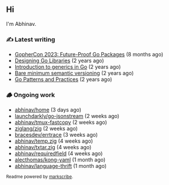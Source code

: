 ## Hi

I'm Abhinav.

### ✍️ Latest writing


- [GopherCon 2023: Future-Proof Go Packages](https://abhinavg.net/2023/09/27/future-proof-packages/) (8 months ago)
- [Designing Go Libraries](https://abhinavg.net/2022/12/06/designing-go-libraries/) (2 years ago)
- [Introduction to generics in Go](https://abhinavg.net/2022/11/23/generics-intro/) (2 years ago)
- [Bare minimum semantic versioning](https://abhinavg.net/2022/11/07/semver/) (2 years ago)
- [Go Patterns and Practices](https://abhinavg.net/2022/09/19/go-patterns-and-practices-talk/) (2 years ago)

### 🪵 Ongoing work


- [abhinav/home](https://github.com/abhinav/home) (3 days ago)
- [launchdarkly/go-jsonstream](https://github.com/launchdarkly/go-jsonstream) (2 weeks ago)
- [abhinav/tmux-fastcopy](https://github.com/abhinav/tmux-fastcopy) (2 weeks ago)
- [ziglang/zig](https://github.com/ziglang/zig) (2 weeks ago)
- [bracesdev/errtrace](https://github.com/bracesdev/errtrace) (3 weeks ago)
- [abhinav/temp.zig](https://github.com/abhinav/temp.zig) (4 weeks ago)
- [abhinav/txtar.zig](https://github.com/abhinav/txtar.zig) (4 weeks ago)
- [abhinav/requiredfield](https://github.com/abhinav/requiredfield) (4 weeks ago)
- [alecthomas/kong-yaml](https://github.com/alecthomas/kong-yaml) (1 month ago)
- [abhinav/language-thrift](https://github.com/abhinav/language-thrift) (1 month ago)

<sub>Readme powered by [markscribe](https://github.com/muesli/markscribe).</sub>
